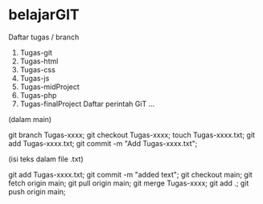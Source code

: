 # belajarGIT

Daftar tugas / branch
1. Tugas-git
2. Tugas-html
3. Tugas-css
4. Tugas-js
5. Tugas-midProject
6. Tugas-php
7. Tugas-finalProject
Daftar perintah GiT
…


(dalam main)

git branch Tugas-xxxx;
git checkout Tugas-xxxx;
touch Tugas-xxxx.txt;
git add Tugas-xxxx.txt;
git commit -m "Add Tugas-xxxx.txt";

(isi teks dalam file .txt)

git add Tugas-xxxx.txt;
git commit -m "added text";
git checkout main;
git fetch origin main;
git pull origin main;
git merge Tugas-xxxx;
git add .;
git push origin main;